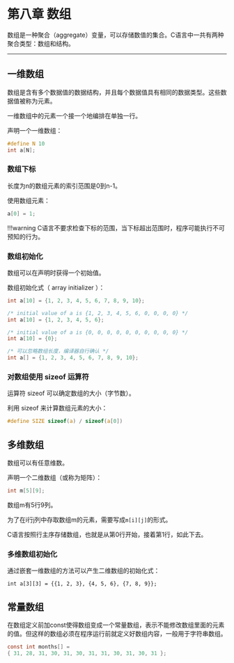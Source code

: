 # 第八章 数组

数组是一种聚合（aggregate）变量，可以存储数值的集合。C语言中一共有两种聚合类型：数组和结构。

---

## 一维数组

数组是含有多个数据值的数据结构，并且每个数据值具有相同的数据类型。这些数据值被称为元素。

一维数组中的元素一个接一个地编排在单独一行。

声明一个一维数组：

```c
#define N 10
int a[N];
```

### 数组下标

长度为n的数组元素的索引范围是0到n-1。

使用数组元素：

```c
a[0] = 1;
```

!!!warning
	C语言不要求检查下标的范围，当下标超出范围时，程序可能执行不可预知的行为。

### 数组初始化

数组可以在声明时获得一个初始值。

数组初始化式（ array initializer ）：

```c
int a[10] = {1, 2, 3, 4, 5, 6, 7, 8, 9, 10};

/* initial value of a is {1, 2, 3, 4, 5, 6, 0, 0, 0, 0} */
int a[10] = {1, 2, 3, 4, 5, 6};

/* initial value of a is {0, 0, 0, 0, 0, 0, 0, 0, 0, 0} */
int a[10] = {0};

/* 可以忽略数组长度，编译器自行确认 */
int a[] = {1, 2, 3, 4, 5, 6, 7, 8, 9, 10};
```

### 对数组使用 sizeof 运算符

运算符 sizeof 可以确定数组的大小（字节数）。

利用 sizeof 来计算数组元素的大小：

```c
#define SIZE sizeof(a) / sizeof(a[0])
```

## 多维数组

数组可以有任意维数。

声明一个二维数组（或称为矩阵）：

```c
int m[5][9];
```

数组m有5行9列。

为了在i行j列中存取数组m的元素，需要写成`m[i][j]`的形式。

C语言按照行主序存储数组，也就是从第0行开始，接着第1行，如此下去。


### 多维数组初始化

通过嵌套一维数组的方法可以产生二维数组的初始化式：

```
int a[3][3] = {{1, 2, 3}, {4, 5, 6}, {7, 8, 9}};
```

## 常量数组

在数组定义前加const使得数组变成一个常量数组，表示不能修改数组里面的元素的值。但这样的数组必须在程序运行前就定义好数组内容，一般用于字符串数组。

```c
const int months[] = 
{ 31, 28, 31, 30, 31, 30, 31, 31, 30, 31, 30, 31 };
```
